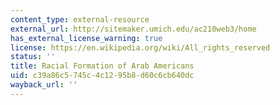 ```yaml
---
content_type: external-resource
external_url: http://sitemaker.umich.edu/ac210web3/home
has_external_license_warning: true
license: https://en.wikipedia.org/wiki/All_rights_reserved
status: ''
title: Racial Formation of Arab Americans
uid: c39a86c5-745c-4c12-95b8-d60c6cb640dc
wayback_url: ''
---
```

